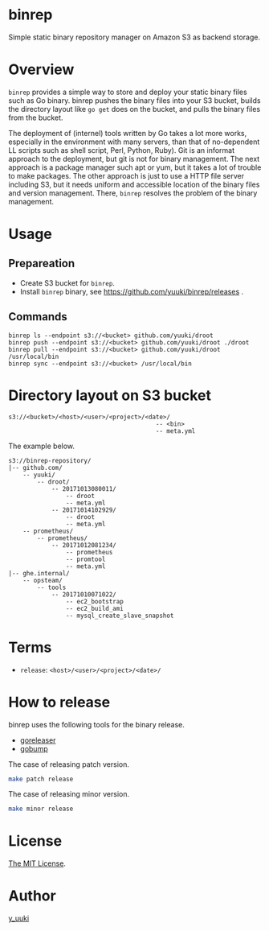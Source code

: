 binrep
======

Simple static binary repository manager on Amazon S3 as backend storage.

# Overview

`binrep` provides a simple way to store and deploy your static binary files such as Go binary. binrep pushes the binary files into your S3 bucket, builds the directory layout like `go get` does on the bucket, and pulls the binary files from the bucket.

The deployment of (internel) tools written by Go takes a lot more works, especially in the environment with many servers, than that of no-dependent LL scripts such as shell script, Perl, Python, Ruby). Git is an informat approach to the deployment, but git is not for binary management. The next approach is a package manager such apt or yum, but it takes a lot of trouble to make packages. The other approach is just to use a HTTP file server including S3, but it needs uniform and accessible location of the binary files and version management. There, `binrep` resolves the problem of the binary management.

# Usage

## Prepareation

- Create S3 bucket for `binrep`.
- Install `binrep` binary, see https://github.com/yuuki/binrep/releases .

## Commands

```
binrep ls --endpoint s3://<bucket> github.com/yuuki/droot
binrep push --endpoint s3://<bucket> github.com/yuuki/droot ./droot
binrep pull --endpoint s3://<bucket> github.com/yuuki/droot /usr/local/bin
binrep sync --endpoint s3://<bucket> /usr/local/bin
```

# Directory layout on S3 bucket

```
s3://<bucket>/<host>/<user>/<project>/<date>/
                                         -- <bin>
                                         -- meta.yml
```

The example below.

```
s3://binrep-repository/
|-- github.com/
    -- yuuki/
        -- droot/
            -- 20171013080011/
                -- droot
                -- meta.yml
            -- 20171014102929/
                -- droot
                -- meta.yml
    -- prometheus/
        -- prometheus/
            -- 20171012081234/
                -- prometheus
                -- promtool
                -- meta.yml
|-- ghe.internal/
    -- opsteam/
        -- tools
            -- 20171010071022/
                -- ec2_bootstrap
                -- ec2_build_ami
                -- mysql_create_slave_snapshot

```

# Terms

- `release`: `<host>/<user>/<project>/<date>/`

# How to release

binrep uses the following tools for the binary release.

- [goreleaser](https://goreleaser.com/)
- [gobump](https://github.com/motemen/gobump)

The case of releasing patch version.

```sh
make patch release
```

The case of releasing minor version.

```sh
make minor release
```

# License

[The MIT License](./LICENSE).

# Author

[y_uuki](https://github.com/yuuki)
